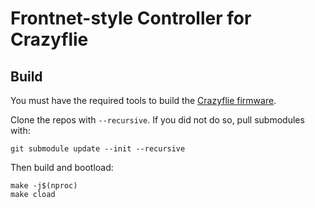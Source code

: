 # Frontnet-style Controller for Crazyflie


## Build

You must have the required tools to build the [Crazyflie firmware](https://github.com/bitcraze/crazyflie-firmware).

Clone the repos with ```--recursive```. If you did not do so, pull submodules with:
```
git submodule update --init --recursive
```

Then build and bootload:
```
make -j$(nproc)
make cload
```


